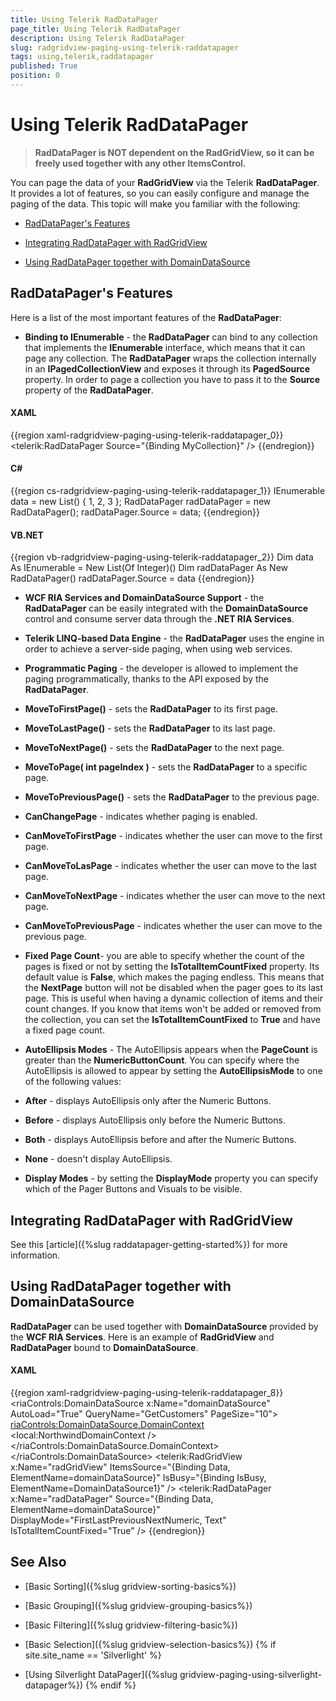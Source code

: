 ```yaml
---
title: Using Telerik RadDataPager
page_title: Using Telerik RadDataPager
description: Using Telerik RadDataPager
slug: radgridview-paging-using-telerik-raddatapager
tags: using,telerik,raddatapager
published: True
position: 0
---
```


# Using Telerik RadDataPager

>__RadDataPager is NOT dependent on the RadGridView, so it can be freely used together with any other ItemsControl.__

You can page the data of your __RadGridView__ via the Telerik __RadDataPager__. It provides a lot of features, so you can easily configure and manage the paging of the data. This topic will make you familiar with the following:

* [RadDataPager's Features](#raddatapagers-features)

* [Integrating RadDataPager with RadGridView](#integrating-raddatapager-with-radgridview)

* [Using RadDataPager together with DomainDataSource](#using-raddatapager-together-with-domaindatasource)

## RadDataPager's Features

Here is a list of the most important features of the __RadDataPager__:

* __Binding to IEnumerable__ - the __RadDataPager__ can bind to any collection that implements the __IEnumerable__ interface, which means that it can page any collection. The __RadDataPager__ wraps the collection internally in an __IPagedCollectionView__ and exposes it through its __PagedSource__ property. In order to page a collection you have to pass it to the __Source__ property of the __RadDataPager__.

#### __XAML__

{{region xaml-radgridview-paging-using-telerik-raddatapager_0}}
	<telerik:RadDataPager Source="{Binding MyCollection}" />
{{endregion}}

#### __C#__

{{region cs-radgridview-paging-using-telerik-raddatapager_1}}
	IEnumerable data = new List<int>() { 1, 2, 3 };
	RadDataPager radDataPager = new RadDataPager();
	radDataPager.Source = data;
{{endregion}}

#### __VB.NET__

{{region vb-radgridview-paging-using-telerik-raddatapager_2}}
	Dim data As IEnumerable = New List(Of Integer)()
	Dim radDataPager As New RadDataPager()
	radDataPager.Source = data
{{endregion}}

* __WCF RIA Services and DomainDataSource Support__ - the __RadDataPager__ can be easily integrated with the __DomainDataSource__ control and consume server data through the __.NET RIA Services__.

* __Telerik LINQ-based Data Engine__ - the __RadDataPager__ uses the engine in order to achieve a server-side paging, when using web services.

* __Programmatic Paging__ - the developer is allowed to implement the paging programmatically, thanks to the API exposed by the __RadDataPager__.

* __MoveToFirstPage()__ - sets the __RadDataPager__ to its first page.

* __MoveToLastPage()__ - sets the __RadDataPager__ to its last page.

* __MoveToNextPage()__ - sets the __RadDataPager__ to the next page.

* __MoveToPage( int pageIndex )__ - sets the __RadDataPager__ to a specific page.

* __MoveToPreviousPage()__ - sets the __RadDataPager__ to the previous page.

* __CanChangePage__ - indicates whether paging is enabled.

* __CanMoveToFirstPage__ - indicates whether the user can move to the first page.

* __CanMoveToLasPage__ - indicates whether the user can move to the last page.

* __CanMoveToNextPage__ - indicates whether the user can move to the next page.

* __CanMoveToPreviousPage__ - indicates whether the user can move to the previous page.

* __Fixed Page Count__- you are able to specify whether the count of the pages is fixed or not by setting the __IsTotalItemCountFixed__ property. Its default value is __False__, which makes the paging endless. This means that the __NextPage__ button will not be disabled when the pager goes to its last page. This is useful when having a dynamic collection of items and their count changes. If you know that items won't be added or removed from the collection, you can set the __IsTotalItemCountFixed__ to __True__ and have a fixed page count.

* __AutoEllipsis Modes__ - The AutoEllipsis appears when the __PageCount__ is greater than the __NumericButtonCount__. You can specify where the AutoEllipsis is allowed to appear by setting the __AutoEllipsisMode__ to one of the following values:

* __After__ - displays AutoEllipsis only after the Numeric Buttons.

* __Before__ - displays AutoEllipsis only before the Numeric Buttons.

* __Both__ - displays AutoEllipsis before and after the Numeric Buttons.

* __None__ - doesn't display AutoEllipsis.

* __Display Modes__ - by setting the __DisplayMode__ property you can specify which of the Pager Buttons and Visuals to be visible.

## Integrating RadDataPager with RadGridView

See this [article]({%slug raddatapager-getting-started%}) for more information.

## Using RadDataPager together with DomainDataSource

__RadDataPager__ can be used together with __DomainDataSource__ provided by the __WCF RIA Services__. Here is an example of __RadGridView__ and __RadDataPager__ bound to __DomainDataSource__.

#### __XAML__

{{region xaml-radgridview-paging-using-telerik-raddatapager_8}}
	<StackPanel>
	    <riaControls:DomainDataSource x:Name="domainDataSource"
	          AutoLoad="True"
	          QueryName="GetCustomers"
	          PageSize="10">
	        <riaControls:DomainDataSource.DomainContext>
	            <local:NorthwindDomainContext />
	        </riaControls:DomainDataSource.DomainContext>
	    </riaControls:DomainDataSource>
	    <telerik:RadGridView x:Name="radGridView"
	 ItemsSource="{Binding Data, ElementName=domainDataSource}"
	 IsBusy="{Binding IsBusy, ElementName=DomainDataSource1}" />
	    <telerik:RadDataPager x:Name="radDataPager"
	  Source="{Binding Data, ElementName=domainDataSource}"
	  DisplayMode="FirstLastPreviousNextNumeric, Text"
	  IsTotalItemCountFixed="True" />
	</StackPanel>
{{endregion}}

## See Also

 * [Basic Sorting]({%slug gridview-sorting-basics%})

 * [Basic Grouping]({%slug gridview-grouping-basics%})

 * [Basic Filtering]({%slug gridview-filtering-basic%})

 * [Basic Selection]({%slug gridview-selection-basics%})
{% if site.site_name == 'Silverlight' %}
 * [Using Silverlight DataPager]({%slug gridview-paging-using-silverlight-datapager%})
{% endif %}
